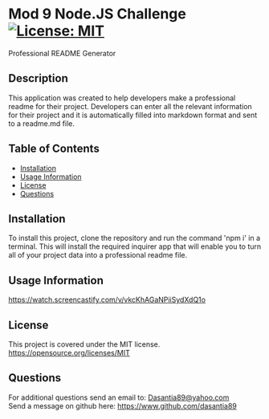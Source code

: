 # Mod 9 Node.JS Challenge   [![License: MIT](https://img.shields.io/badge/License-MIT-yellow.svg)](https://opensource.org/licenses/MIT)
Professional README Generator
## Description
 This application  was created to help developers make a professional readme for their project. Developers can enter all the relevant information  for their project and it is automatically filled into markdown format and sent to a readme.md file.

  ## Table of Contents<br>
  - [Installation](#installation)
- [Usage Information](#usage-information)
- [License](#license)
- [Questions](#questions)
## Installation
To install this project, clone the repository and run the command 'npm i' in a terminal. This will install the required inquirer app that will enable you to turn all of your project data into a professional readme file.
## Usage Information 
https://watch.screencastify.com/v/vkcKhAGaNPiiSydXdQ1o
## License 
This project is covered under the MIT license.   https://opensource.org/licenses/MIT

  ## Questions
  
  For additional questions send an email to: Dasantia89@yahoo.com <br>
  Send a message on github here: https://www.github.com/dasantia89
    
